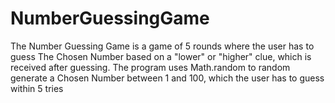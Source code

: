 # NumberGuessingGame
The Number Guessing Game is a game of 5 rounds where the user has to guess The Chosen Number based on a "lower" or "higher" clue, which is received after guessing. The program uses Math.random to random generate a Chosen Number between 1 and 100, which the user has to guess within 5 tries
